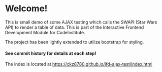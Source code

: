 # Welcome! 

This is small demo of some AJAX testing which calls the SWAPI (Star Wars API) to render a table of data. This is part of the Interactive Frontend Development Module for CodeInstitute.

The project has been lightly extended to utilize bootstrap for styling.

#### See commit history for details at each step!

The index is located at https://ckz8780.github.io/ifd-ajax-test/index.html